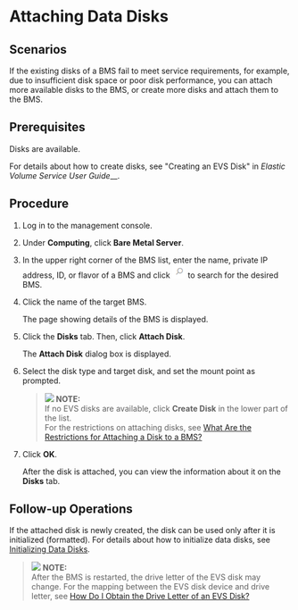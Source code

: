 # Attaching Data Disks<a name="EN-US_TOPIC_0102427987"></a>

## Scenarios<a name="section10846155702217"></a>

If the existing disks of a BMS fail to meet service requirements, for example, due to insufficient disk space or poor disk performance, you can attach more available disks to the BMS, or create more disks and attach them to the BMS.

## Prerequisites<a name="section1097071251915"></a>

Disks are available.

For details about how to create disks, see "Creating an EVS Disk" in  _Elastic Volume Service User Guide___.

## Procedure<a name="section52421843111514"></a>

1.  Log in to the management console.
2.  Under  **Computing**, click  **Bare Metal Server**.
3.  In the upper right corner of the BMS list, enter the name, private IP address, ID, or flavor of a BMS and click  ![](figures/search-icon.png)  to search for the desired BMS.
4.  Click the name of the target BMS.

    The page showing details of the BMS is displayed.

5.  Click the  **Disks**  tab. Then, click  **Attach Disk**.

    The  **Attach Disk**  dialog box is displayed.

6.  Select the disk type and target disk, and set the mount point as prompted.

    >![](/images/icon-note.gif) **NOTE:**   
    >If no EVS disks are available, click  **Create Disk**  in the lower part of the list.  
    >For the restrictions on attaching disks, see  [What Are the Restrictions for Attaching a Disk to a BMS?](what-are-the-restrictions-for-attaching-a-disk-to-a-bms.md)  

7.  Click  **OK**.

    After the disk is attached, you can view the information about it on the  **Disks**  tab.


## Follow-up Operations<a name="section17992207183914"></a>

If the attached disk is newly created, the disk can be used only after it is initialized \(formatted\). For details about how to initialize data disks, see  [Initializing Data Disks](introduction-to-data-disk-initialization-scenarios-and-partition-styles.md).

>![](/images/icon-note.gif) **NOTE:**   
>After the BMS is restarted, the drive letter of the EVS disk may change. For the mapping between the EVS disk device and drive letter, see  [How Do I Obtain the Drive Letter of an EVS Disk?](how-do-i-obtain-the-drive-letter-of-an-evs-disk.md)  

